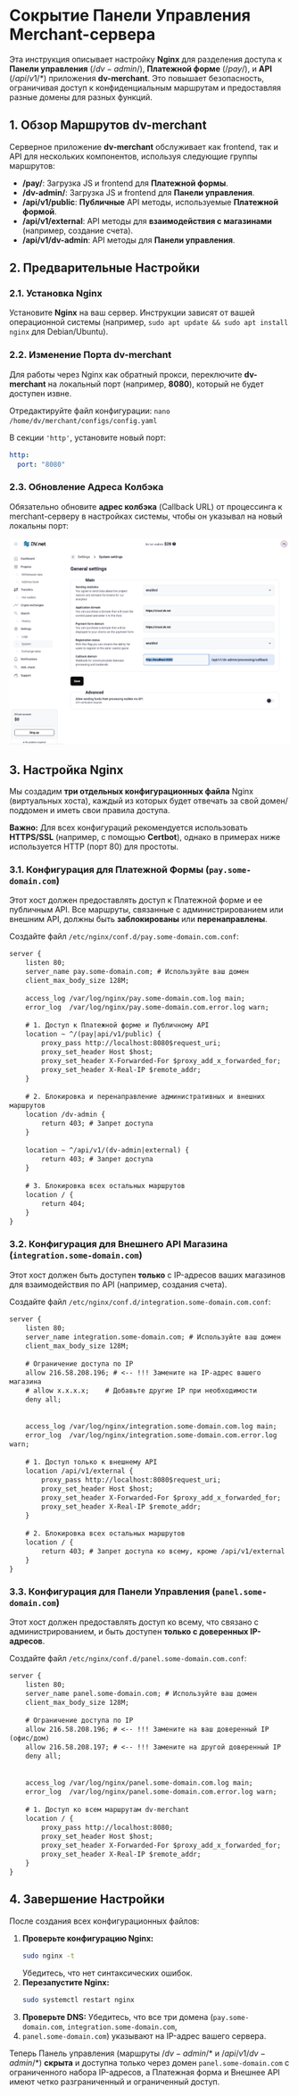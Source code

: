 # Сокрытие Панели Управления Merchant-сервера

Эта инструкция описывает настройку **Nginx** для разделения доступа к **Панели управления** ($/dv-admin/$), 
**Платежной форме** ($/pay/$), и **API** ($/api/v1/*$) приложения **dv-merchant**. Это повышает безопасность, 
ограничивая доступ к конфиденциальным маршрутам и предоставляя разные домены для разных функций.


## 1\. Обзор Маршрутов dv-merchant

Серверное приложение **dv-merchant** обслуживает как frontend, так и API для нескольких компонентов, 
используя следующие группы маршрутов:

* **/pay/**: Загрузка JS и frontend для **Платежной формы**.
* **/dv-admin/**: Загрузка JS и frontend для **Панели управления**.
* **/api/v1/public**: **Публичные** API методы, используемые **Платежной формой**.
* **/api/v1/external**: API методы для **взаимодействия с магазинами** (например, создание счета).
* **/api/v1/dv-admin**: API методы для **Панели управления**.


## 2\. Предварительные Настройки

### 2.1. Установка Nginx

Установите **Nginx** на ваш сервер. Инструкции зависят от вашей операционной системы (например, 
`sudo apt update && sudo apt install nginx` для Debian/Ubuntu).

### 2.2. Изменение Порта dv-merchant

Для работы через Nginx как обратный прокси, переключите **dv-merchant** на локальный порт (например, **8080**), 
который не будет доступен извне.

Отредактируйте файл конфигурации:
`nano /home/dv/merchant/configs/config.yaml`

В секции `'http'`, установите новый порт:

```yaml
http:
  port: "8080"
```

### 2.3. Обновление Адреса Колбэка

Обязательно обновите **адрес колбэка** (Callback URL) от процессинга к merchant-серверу в настройках системы, чтобы он 
указывал на новый локальны порт:


![processing-callback-setup.png](../../assets/images/security/processing-callback-setup.png)


## 3\. Настройка Nginx

Мы создадим **три отдельных конфигурационных файла** Nginx (виртуальных хоста), каждый из которых будет отвечать за 
свой домен/поддомен и иметь свои правила доступа.

**Важно:** Для всех конфигураций рекомендуется использовать **HTTPS/SSL** (например, с помощью **Certbot**), однако 
в примерах ниже используется HTTP (порт 80) для простоты.

### 3.1. Конфигурация для Платежной Формы (`pay.some-domain.com`)

Этот хост должен предоставлять доступ к Платежной форме и ее публичным API. Все маршруты, связанные с администрированием 
или внешним API, должны быть **заблокированы** или **перенаправлены**.

Создайте файл `/etc/nginx/conf.d/pay.some-domain.com.conf`:

```nginx
server {
    listen 80;
    server_name pay.some-domain.com; # Используйте ваш домен
    client_max_body_size 128M;

    access_log /var/log/nginx/pay.some-domain.com.log main;
    error_log  /var/log/nginx/pay.some-domain.com.error.log warn;

    # 1. Доступ к Платежной форме и Публичному API
    location ~ ^/(pay|api/v1/public) {
        proxy_pass http://localhost:8080$request_uri;
        proxy_set_header Host $host;
        proxy_set_header X-Forwarded-For $proxy_add_x_forwarded_for;
        proxy_set_header X-Real-IP $remote_addr;
    }

    # 2. Блокировка и перенаправление административных и внешних маршрутов
    location /dv-admin {
        return 403; # Запрет доступа
    }

    location ~ ^/api/v1/(dv-admin|external) {
        return 403; # Запрет доступа
    }

    # 3. Блокировка всех остальных маршрутов
    location / {
        return 404;
    }
}
```

### 3.2. Конфигурация для Внешнего API Магазина (`integration.some-domain.com`)

Этот хост должен быть доступен **только** с IP-адресов ваших магазинов для взаимодействия по API (например, создания счета).

Создайте файл `/etc/nginx/conf.d/integration.some-domain.com.conf`:

```nginx
server {
    listen 80;
    server_name integration.some-domain.com; # Используйте ваш домен
    client_max_body_size 128M;

    # Ограничение доступа по IP
    allow 216.58.208.196; # <-- !!! Замените на IP-адрес вашего магазина
    # allow x.x.x.x;    # Добавьте другие IP при необходимости
    deny all;


    access_log /var/log/nginx/integration.some-domain.com.log main;
    error_log  /var/log/nginx/integration.some-domain.com.error.log warn;

    # 1. Доступ только к внешнему API
    location /api/v1/external {
        proxy_pass http://localhost:8080$request_uri;
        proxy_set_header Host $host;
        proxy_set_header X-Forwarded-For $proxy_add_x_forwarded_for;
        proxy_set_header X-Real-IP $remote_addr;
    }

    # 2. Блокировка всех остальных маршрутов
    location / {
        return 403; # Запрет доступа ко всему, кроме /api/v1/external
    }
}
```

### 3.3. Конфигурация для Панели Управления (`panel.some-domain.com`)

Этот хост должен предоставлять доступ ко всему, что связано с администрированием, и быть доступен **только с доверенных 
IP-адресов**.

Создайте файл `/etc/nginx/conf.d/panel.some-domain.com.conf`:

```nginx
server {
    listen 80;
    server_name panel.some-domain.com; # Используйте ваш домен
    client_max_body_size 128M;

    # Ограничение доступа по IP
    allow 216.58.208.196; # <-- !!! Замените на ваш доверенный IP (офис/дом)
    allow 216.58.208.197; # <-- !!! Замените на другой доверенный IP
    deny all;


    access_log /var/log/nginx/panel.some-domain.com.log main;
    error_log  /var/log/nginx/panel.some-domain.com.error.log warn;

    # 1. Доступ ко всем маршрутам dv-merchant
    location / {
        proxy_pass http://localhost:8080;
        proxy_set_header Host $host;
        proxy_set_header X-Forwarded-For $proxy_add_x_forwarded_for;
        proxy_set_header X-Real-IP $remote_addr;
    }
}
```


## 4\. Завершение Настройки

После создания всех конфигурационных файлов:

1.  **Проверьте конфигурацию Nginx:**
    ```bash
    sudo nginx -t
    ```
    Убедитесь, что нет синтаксических ошибок.
2.  **Перезапустите Nginx:**
    ```bash
    sudo systemctl restart nginx
    ```
3.  **Проверьте DNS:** Убедитесь, что все три домена (`pay.some-domain.com`, `integration.some-domain.com`, 
4. `panel.some-domain.com`) указывают на IP-адрес вашего сервера.

Теперь Панель управления (маршруты $/dv-admin/*$ и $/api/v1/dv-admin/*$) **скрыта** и доступна только через домен 
`panel.some-domain.com` с ограниченного набора IP-адресов, а Платежная форма и Внешнее API имеют четко разграниченный 
и ограниченный доступ.